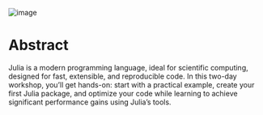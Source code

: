 ![image](https://github.com/user-attachments/assets/3c92c485-6556-4259-998f-8f6a14516113)


# Abstract
Julia is a modern programming language, ideal for scientific computing, designed for fast, extensible, and reproducible code. In this two-day workshop, you’ll get hands-on: start with a practical example, create your first Julia package, and optimize your code while learning to achieve significant performance gains using Julia’s tools.
